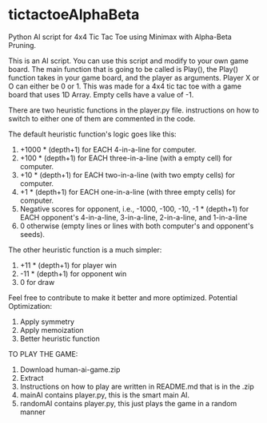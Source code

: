 # tictactoeAlphaBeta
Python AI script for 4x4 Tic Tac Toe using Minimax with Alpha-Beta Pruning.

This is an AI script. You can use this script and modify to your own game board. The main function that is going to be called is Play(), the Play() function takes in your game board, and the player as arguments. Player X or O can either be 0 or 1. This was made for a 4x4 tic tac toe with a game board that uses 1D Array. Empty cells have a value of -1.

There are two heuristic functions in the player.py file. instructions on how to switch to either one of them are commented in the code.

The default heuristic function's logic goes like this:
1. +1000 * (depth+1) for EACH 4-in-a-line for computer.
2. +100 * (depth+1) for EACH three-in-a-line (with a empty cell) for computer.
3. +10 * (depth+1) for EACH two-in-a-line (with two empty cells) for computer.
4. +1 * (depth+1) for EACH one-in-a-line (with three empty cells) for computer.
5. Negative scores for opponent, i.e., -1000, -100, -10, -1 * (depth+1) for EACH opponent's 4-in-a-line, 3-in-a-line, 2-in-a-line, and 1-in-a-line
6. 0 otherwise (empty lines or lines with both computer's and opponent's seeds).

The other heuristic function is a much simpler:
1. +11 * (depth+1) for player win
2. -11 * (depth+1) for opponent win
3. 0 for draw

Feel free to contribute to make it better and more optimized. 
Potential Optimization:
1. Apply symmetry
2. Apply memoization
3. Better heuristic function

TO PLAY THE GAME:
1. Download human-ai-game.zip
2. Extract
3. Instructions on how to play are written in README.md that is in the .zip
4. mainAI contains player.py, this is the smart main AI.
5. randomAI contains player.py, this just plays the game in a random manner
